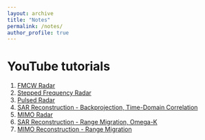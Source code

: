 ```yaml
---
layout: archive
title: "Notes"
permalink: /notes/
author_profile: true
---
```


# YouTube tutorials

1) [FMCW Radar](https://adityamuppala.github.io/assets/YouTube_Notes/FMCW_YouTube.pdf)
2) [Stepped Frequency Radar](https://adityamuppala.github.io/assets/YouTube_Notes/Pulsed_Youtube.pdf)
3) [Pulsed Radar](https://adityamuppala.github.io/assets/YouTube_Notes/Stepped_Frequency_Youtube.pdf)
4) [SAR Reconstruction - Backprojection, Time-Domain Correlation](https://adityamuppala.github.io/assets/YouTube_Notes/SAR_BP_TDC_Youtube.pdf)
5) [MIMO Radar](https://adityamuppala.github.io/assets/YouTube_Notes/MIMO_Radar_Youtube.pdf)
6) [SAR Reconstruction - Range Migration, Omega-K](https://adityamuppala.github.io/assets/YouTube_Notes/SAR_RMA_Youtube.pdf)
7) [MIMO Reconstruction - Range Migration](https://adityamuppala.github.io/assets/YouTube_Notes/MIMO_RMA_Youtube.pdf)
